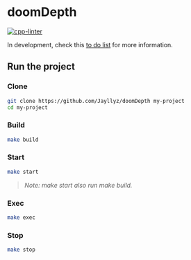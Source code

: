 # doomDepth

[![cpp-linter](https://github.com/cpp-linter/cpp-linter-action/actions/workflows/cpp-linter.yml/badge.svg)](https://github.com/cpp-linter/cpp-linter-action/actions/workflows/cpp-linter.yml)

In development, check this [to do list](https://github.com/Jayllyz/doomDepth/issues/1) for more information.

## Run the project

### Clone

```bash
git clone https://github.com/Jayllyz/doomDepth my-project
cd my-project
```

### Build

```bash
make build
```

### Start

```bash
make start
```

> *Note: make start also run make build.*

### Exec

```bash
make exec
```

### Stop

```bash
make stop
```
